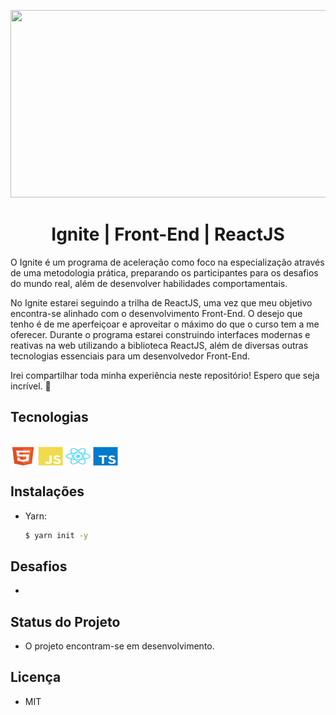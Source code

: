 <p align="center"> 

<img src="https://user-images.githubusercontent.com/60404990/134786614-9ad16e14-321d-4c15-ad01-f0554530bf45.png" width="750" height="300"> 
</p>

<h1 align="center">  Ignite | Front-End | ReactJS </h1>

O Ignite é um programa de aceleração como foco na especialização através de uma metodologia prática, preparando os participantes para os desafios do mundo real, além de desenvolver habilidades comportamentais.

No Ignite estarei seguindo a trilha de ReactJS, uma vez que meu objetivo encontra-se alinhado com o desenvolvimento Front-End. O desejo que tenho é de me aperfeiçoar e aproveitar o máximo do que o curso tem a me oferecer. Durante o programa estarei construindo interfaces modernas e reativas na web utilizando a biblioteca ReactJS, além de diversas outras tecnologias essenciais para um desenvolvedor Front-End.

Irei compartilhar toda minha experiência neste repositório! Espero que seja incrível. 💜

## Tecnologias
 <div style="display: inline_block"><br>
  <img align="center" alt="HTML" height="30" width="40" src="https://raw.githubusercontent.com/devicons/devicon/master/icons/html5/html5-original.svg">
  <img align="center" alt="Js" height="30" width="40" src="https://raw.githubusercontent.com/devicons/devicon/master/icons/javascript/javascript-plain.svg">
  <img align="center" alt="React" height="30" width="40" src="https://raw.githubusercontent.com/devicons/devicon/master/icons/react/react-original.svg">
  <img align="center" alt="TS" height="30" width="40" src="https://raw.githubusercontent.com/devicons/devicon/master/icons/typescript/typescript-original.svg">
 </div>
  
## Instalações

 - Yarn:
    ```bash
   $ yarn init -y
 
## Desafios 
-

## Status do Projeto
- O projeto encontram-se em desenvolvimento.

## Licença
- MIT
